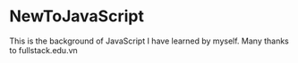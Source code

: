 # NewToJavaScript
This is the background of JavaScript I have learned by myself. 
Many thanks to fullstack.edu.vn
